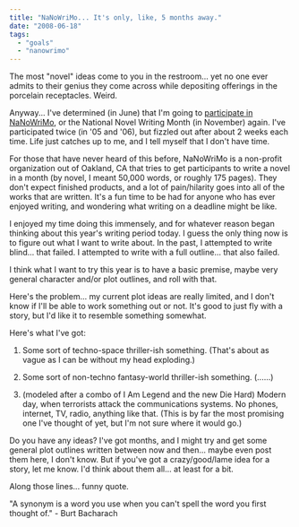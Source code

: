 ```yaml
---
title: "NaNoWriMo... It's only, like, 5 months away."
date: "2008-06-18"
tags:
  - "goals"
  - "nanowrimo"
---
```


The most "novel" ideas come to you in the restroom... yet no one ever admits to their genius they come across while depositing offerings in the porcelain receptacles. Weird.  
  
Anyway... I've determined (in June) that I'm going to [participate in NaNoWriMo](http://www.nanowrimo.org), or the National Novel Writing Month (in November) again. I've participated twice (in '05 and '06), but fizzled out after about 2 weeks each time. Life just catches up to me, and I tell myself that I don't have time.  
  
For those that have never heard of this before, NaNoWriMo is a non-profit organization out of Oakland, CA that tries to get participants to write a novel in a month (by novel, I meant 50,000 words, or roughly 175 pages). They don't expect finished products, and a lot of pain/hilarity goes into all of the works that are written. It's a fun time to be had for anyone who has ever enjoyed writing, and wondering what writing on a deadline might be like.  
  
I enjoyed my time doing this immensely, and for whatever reason began thinking about this year's writing period today. I guess the only thing now is to figure out what I want to write about. In the past, I attempted to write blind... that failed. I attempted to write with a full outline... that also failed.  
  
I think what I want to try this year is to have a basic premise, maybe very general character and/or plot outlines, and roll with that.  
  
Here's the problem... my current plot ideas are really limited, and I don't know if I'll be able to work something out or not. It's good to just fly with a story, but I'd like it to resemble something somewhat.  
  
Here's what I've got:  

1) Some sort of techno-space thriller-ish something. (That's about as vague as I can be without my head exploding.)  
  
2) Some sort of non-techno fantasy-world thriller-ish something. (......)  
  
3) (modeled after a combo of I Am Legend and the new Die Hard) Modern day, when terrorists attack the communications systems. No phones, internet, TV, radio, anything like that. (This is by far the most promising one I've thought of yet, but I'm not sure where it would go.)  
  
Do you have any ideas? I've got months, and I might try and get some general plot outlines written between now and then... maybe even post them here, I don't know. But if you've got a crazy/good/lame idea for a story, let me know. I'd think about them all... at least for a bit.  
  
Along those lines... funny quote.  
  
"A synonym is a word you use when you can't spell the word you first thought of." - Burt Bacharach  
  